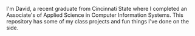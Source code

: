 I'm David, a recent graduate from Cincinnati State where I completed an Associate's of Applied Science in Computer Information Systems. This repository has some of my class projects and fun things I've done on the side.
